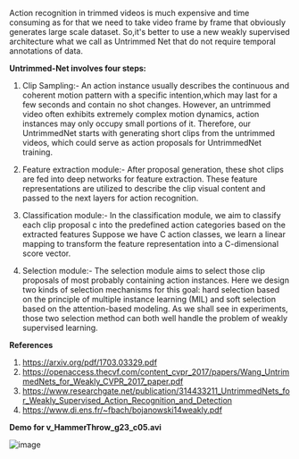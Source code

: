 Action recognition in trimmed videos is much expensive and time consuming as for that we need to take video frame by frame that obviously generates large scale dataset.
So,it's better to use a new weakly supervised architecture what we call as Untrimmed Net that do not require temporal annotations of data.

**Untrimmed-Net involves four steps:**
1. Clip Sampling:- An action instance usually describes the continuous and coherent motion pattern with a specific intention,which may last for a few seconds and contain no shot changes. However, an untrimmed video often exhibits extremely complex motion dynamics, action instances may only occupy small portions of it. Therefore, our
UntrimmedNet starts with generating short clips from the untrimmed videos, which could serve as action proposals for UntrimmedNet training.

2. Feature extraction module:- After proposal generation, these shot clips are fed into deep networks for feature extraction. These feature representations are utilized to describe the clip visual content and passed to the next layers for action recognition.

3. Classification module:- In the classification module, we aim to classify each clip proposal c into the predefined action categories based on the extracted features    Suppose we have C action classes, we learn a linear mapping to transform the feature representation into a C-dimensional score vector.

4. Selection module:- The selection module aims to select those clip proposals of most probably containing action instances. Here we design two kinds of selection mechanisms for this goal: hard selection based on the principle of multiple instance learning (MIL) and soft selection based on the attention-based modeling. As we shall see in experiments, those two selection method can both well handle the problem of weakly supervised learning.

**References**
1. https://arxiv.org/pdf/1703.03329.pdf
2. https://openaccess.thecvf.com/content_cvpr_2017/papers/Wang_UntrimmedNets_for_Weakly_CVPR_2017_paper.pdf
3. https://www.researchgate.net/publication/314433211_UntrimmedNets_for_Weakly_Supervised_Action_Recognition_and_Detection
4. https://www.di.ens.fr/~fbach/bojanowski14weakly.pdf

**Demo for v_HammerThrow_g23_c05.avi**

![image](https://user-images.githubusercontent.com/69111936/177780162-deccb6a1-fe9f-417f-b10f-73ec58a6801a.png)
